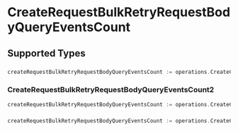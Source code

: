 # CreateRequestBulkRetryRequestBodyQueryEventsCount


## Supported Types

### 

```go
createRequestBulkRetryRequestBodyQueryEventsCount := operations.CreateCreateRequestBulkRetryRequestBodyQueryEventsCountInteger(int64{/* values here */})
```

### CreateRequestBulkRetryRequestBodyQueryEventsCount2

```go
createRequestBulkRetryRequestBodyQueryEventsCount := operations.CreateCreateRequestBulkRetryRequestBodyQueryEventsCountCreateRequestBulkRetryRequestBodyQueryEventsCount2(operations.CreateRequestBulkRetryRequestBodyQueryEventsCount2{/* values here */})
```

### 

```go
createRequestBulkRetryRequestBodyQueryEventsCount := operations.CreateCreateRequestBulkRetryRequestBodyQueryEventsCountArrayOfinteger([]int64{/* values here */})
```

